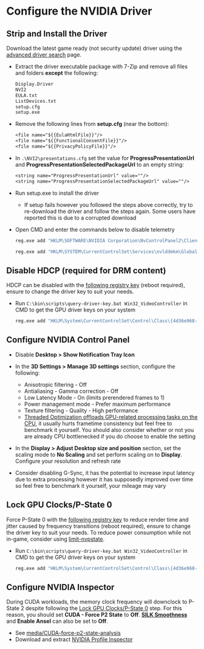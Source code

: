 # Configure the NVIDIA Driver

## Strip and Install the Driver

Download the latest game ready (not security update) driver using the [advanced driver search](https://www.nvidia.com/download/find.aspx) page.

- Extract the driver executable package with 7-Zip and remove all files and folders **except** the following:

    ```txt
    Display.Driver
    NVI2
    EULA.txt
    ListDevices.txt
    setup.cfg
    setup.exe
    ```

- Remove the following lines from **setup.cfg** (near the bottom):

    ```txt
    <file name="${{EulaHtmlFile}}"/>
    <file name="${{FunctionalConsentFile}}"/>
    <file name="${{PrivacyPolicyFile}}"/>
    ```

- In ``.\NVI2\presentations.cfg`` set the value for **ProgressPresentationUrl** and **ProgressPresentationSelectedPackageUrl** to an empty string:

    ```txt
    <string name="ProgressPresentationUrl" value=""/>
    <string name="ProgressPresentationSelectedPackageUrl" value=""/>
    ```

- Run setup.exe to install the driver

    - If setup fails however you followed the steps above correctly, try to re-download the driver and follow the steps again. Some users have reported this is due to a corrupted download

- Open CMD and enter the commands below to disable telemetry

    ```bat
    reg.exe add "HKLM\SOFTWARE\NVIDIA Corporation\NvControlPanel2\Client" /v "OptInOrOutPreference" /t REG_DWORD /d "0" /f
    ```

    ```bat
    reg.exe add "HKLM\SYSTEM\CurrentControlSet\Services\nvlddmkm\Global\Startup" /v "SendTelemetryData" /t REG_DWORD /d "0" /f
    ```

## Disable HDCP (required for DRM content)

HDCP can be disabled with the [following registry key](https://github.com/djdallmann/GamingPCSetup/blob/master/CONTENT/RESEARCH/WINDRIVERS/README.md#q-are-there-any-configuration-options-that-allow-you-to-disable-hdcp-when-using-nvidia-based-graphics-cards) (reboot required), ensure to change the driver key to suit your needs.

- Run ``C:\bin\scripts\query-driver-key.bat Win32_VideoController`` in CMD to get the GPU driver keys on your system

    ```bat
    reg.exe add "HKLM\System\CurrentControlSet\Control\Class\{4d36e968-e325-11ce-bfc1-08002be10318}\0000" /v "RMHdcpKeyglobZero" /t REG_DWORD /d "1" /f
    ```

## Configure NVIDIA Control Panel

- Disable **Desktop > Show Notification Tray Icon**

- In the **3D Settings > Manage 3D settings** section, configure the following:

    - Anisotropic filtering - Off
    - Antialiasing - Gamma correction - Off
    - Low Latency Mode - On (limits prerendered frames to 1)
    - Power management mode - Prefer maximum performance
    - Texture filtering - Quality - High performance
    - [Threaded Optimization offloads GPU-related processing tasks on the CPU](https://tweakguides.pcgamingwiki.com/NVFORCE_8.html), it usually hurts frametime consistency but feel free to benchmark it yourself. You should also consider whether or not you are already CPU bottlenecked if you do choose to enable the setting

- In the **Display > Adjust Desktop size and position** section, set the scaling mode to **No Scaling** and set perform scaling on to **Display**. Configure your resolution and refresh rate

- Consider disabling G-Sync, it has the potential to increase input latency due to extra processing however it has supposedly improved over time so feel free to benchmark it yourself, your mileage may vary

## Lock GPU Clocks/P-State 0

Force P-State 0 with the [following registry key](https://github.com/djdallmann/GamingPCSetup/blob/master/CONTENT/RESEARCH/WINDRIVERS/README.md#q-is-there-a-registry-setting-that-can-force-your-display-adapter-to-remain-at-its-highest-performance-state-pstate-p0) to reduce render time and jitter caused by frequency transitions (reboot required), ensure to change the driver key to suit your needs. To reduce power consumption while not in-game, consider using [limit-nvpstate](https://github.com/amitxv/limit-nvpstate).

- Run ``C:\bin\scripts\query-driver-key.bat Win32_VideoController`` in CMD to get the GPU driver keys on your system

    ```bat
    reg.exe add "HKLM\System\CurrentControlSet\Control\Class\{4d36e968-e325-11ce-bfc1-08002be10318}\0000" /v "DisableDynamicPstate" /t REG_DWORD /d "1" /f
    ```

## Configure NVIDIA Inspector

During CUDA workloads, the memory clock frequency will downclock to P-State 2 despite following the [Lock GPU Clocks/P-State 0](#lock-gpu-clocksp-state-0) step. For this reason, you should set **CUDA - Force P2 State** to **Off**. [**SILK Smoothness**](https://www.avsim.com/forums/topic/552651-nvidia-setting-silk-smoothness) and **Enable Ansel** can also be set to **Off**.

- See [media/CUDA-force-p2-state-analysis](../media/cuda-force-p2-state-analysis.png)
- Download and extract [NVIDIA Profile Inspector](https://github.com/Orbmu2k/nvidiaProfileInspector)
